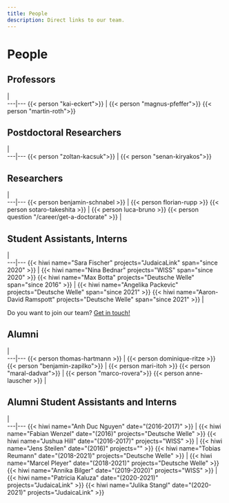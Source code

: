 ```yaml
---
title: People
description: Direct links to our team.
---
```

# People

## Professors
   |   
---|---
{{< person "kai-eckert">}} | {{< person "magnus-pfeffer">}}
{{< person "martin-roth">}}

## Postdoctoral Researchers
   |   
---|---
{{< person "zoltan-kacsuk">}} | {{< person "senan-kiryakos">}} 
 
## Researchers

   |   
---|---
{{< person benjamin-schnabel >}}  | {{< person florian-rupp >}}
{{< person sotaro-takeshita >}}  | {{< person luca-bruno >}}
{{< person question  "/career/get-a-doctorate" >}} |


## Student Assistants, Interns

   |   
---|---
{{< hiwi name="Sara Fischer" projects="JudaicaLink" span="since 2020" >}} | {{< hiwi name="Nina Bednar" projects="WISS" span="since 2020" >}} 
{{< hiwi name="Max Botta" projects="Deutsche Welle" span="since 2016" >}} | {{< hiwi name="Angelika Packevic" projects="Deutsche Welle" span="since 2021" >}} 
{{< hiwi name="Aaron-David Ramspott" projects="Deutsche Welle" span="since 2021" >}} |

Do you want to join our team? [Get in touch!](/career/)

## Alumni

   |   
---|---
{{< person thomas-hartmann >}}  | {{< person dominique-ritze >}}
{{< person "benjamin-zapilko">}} | {{< person mari-itoh >}}
{{< person "maral-dadvar">}} | {{< person "marco-rovera">}}
{{< person anne-lauscher >}} | 

## Alumni Student Assistants and Interns

   |   
---|---
{{< hiwi name="Anh Duc Nguyen" date="(2016-2017)" >}} | {{< hiwi name="Fabian Wenzel" date="(2016)" projects="Deutsche Welle" >}}
{{< hiwi name="Jushua Hill" date="(2016-2017)" projects="WISS" >}} | {{< hiwi name="Jens Steilen" date="(2016)" projects="" >}}
{{< hiwi name="Tobias Reumann" date="(2018-2021)" projects="Deutsche Welle" >}} | {{< hiwi name="Marcel Pleyer" date="(2018-2021)" projects="Deutsche Welle" >}}
{{< hiwi name="Annika Bilger" date="(2019-2020)" projects="WISS" >}} | {{< hiwi name="Patricia Kaluza" date="(2020-2021)" projects="JudaicaLink" >}}
{{< hiwi name="Julika Stangl" date="(2020-2021)" projects="JudaicaLink" >}}
